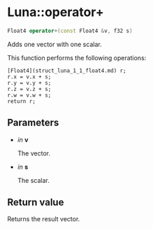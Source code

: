 # Luna::operator+

```c++
Float4 operator+(const Float4 &v, f32 s)
```

Adds one vector with one scalar. 

This function performs the following operations: 
```
[Float4](struct_luna_1_1_float4.md) r;
r.x = v.x + s;
r.y = v.y + s;
r.z = v.z + s;
r.w = v.w + s;
return r;
```


## Parameters
* *in* **v**

    The vector. 

* *in* **s**

    The scalar. 

## Return value
Returns the result vector. 

